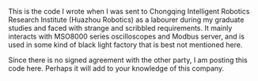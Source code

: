 This is the code I wrote when I was sent to Chongqing Intelligent Robotics Research Institute (Huazhou Robotics) as a labourer during my graduate studies and faced with strange and scribbled requirements. It mainly interacts with MSO8000 series oscilloscopes and Modbus server, and is used in some kind of black light factory that is best not mentioned here.

Since there is no signed agreement with the other party, I am posting this code here. Perhaps it will add to your knowledge of this company.